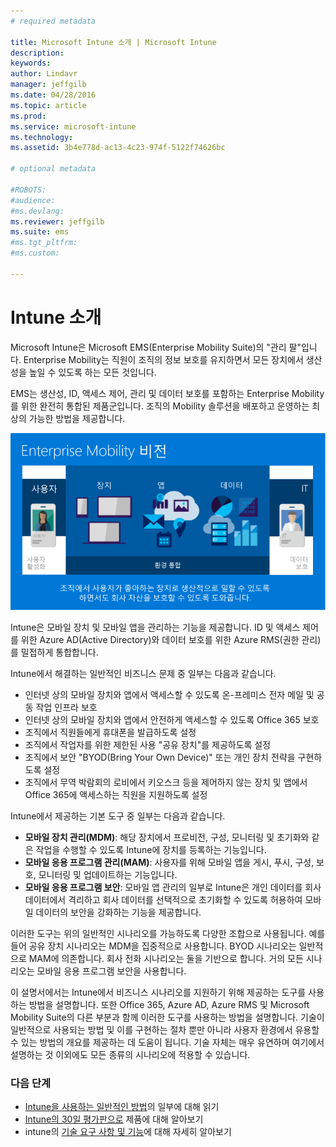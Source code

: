 ```yaml
---
# required metadata

title: Microsoft Intune 소개 | Microsoft Intune
description:
keywords:
author: Lindavr
manager: jeffgilb
ms.date: 04/28/2016
ms.topic: article
ms.prod:
ms.service: microsoft-intune
ms.technology:
ms.assetid: 3b4e778d-ac13-4c23-974f-5122f74626bc

# optional metadata

#ROBOTS:
#audience:
#ms.devlang:
ms.reviewer: jeffgilb
ms.suite: ems
#ms.tgt_pltfrm:
#ms.custom:

---
```


# Intune 소개
Microsoft Intune은 Microsoft EMS(Enterprise Mobility Suite)의 "관리 팔"입니다. Enterprise Mobility는 직원이 조직의 정보 보호를 유지하면서 모든 장치에서 생산성을 높일 수 있도록 하는 모든 것입니다.  

EMS는 생산성, ID, 액세스 제어, 관리 및 데이터 보호를 포함하는 Enterprise Mobility를 위한 완전히 통합된 제품군입니다. 조직의 Mobility 솔루션을 배포하고 운영하는 최상의 가능한 방법을 제공합니다.  

![Enterprise Mobility 비전의 이미지](..\media\em-vision.png)

Intune은 모바일 장치 및 모바일 앱을 관리하는 기능을 제공합니다. ID 및 액세스 제어를 위한 Azure AD(Active Directory)와 데이터 보호를 위한 Azure RMS(권한 관리)를 밀접하게 통합합니다.  

Intune에서 해결하는 일반적인 비즈니스 문제 중 일부는 다음과 같습니다.

* 인터넷 상의 모바일 장치와 앱에서 액세스할 수 있도록 온-프레미스 전자 메일 및 공동 작업 인프라 보호
* 인터넷 상의 모바일 장치와 앱에서 안전하게 액세스할 수 있도록 Office 365 보호
* 조직에서 직원들에게 휴대폰을 발급하도록 설정
* 조직에서 작업자를 위한 제한된 사용 "공유 장치"를 제공하도록 설정
* 조직에서 보안 "BYOD(Bring Your Own Device)" 또는 개인 장치 전략을 구현하도록 설정
* 조직에서 무역 박람회의 로비에서 키오스크 등을 제어하지 않는 장치 및 앱에서 Office 365에 액세스하는 직원을 지원하도록 설정

Intune에서 제공하는 기본 도구 중 일부는 다음과 같습니다.
* **모바일 장치 관리(MDM)**: 해당 장치에서 프로비전, 구성, 모니터링 및 초기화와 같은 작업을 수행할 수 있도록 Intune에 장치를 등록하는 기능입니다.
* **모바일 응용 프로그램 관리(MAM)**: 사용자를 위해 모바일 앱을 게시, 푸시, 구성, 보호, 모니터링 및 업데이트하는 기능입니다.
* **모바일 응용 프로그램 보안**: 모바일 앱 관리의 일부로 Intune은 개인 데이터를 회사 데이터에서 격리하고 회사 데이터를 선택적으로 초기화할 수 있도록 허용하여 모바일 데이터의 보안을 강화하는 기능을 제공합니다.

이러한 도구는 위의 일반적인 시나리오를 가능하도록 다양한 조합으로 사용됩니다. 예를 들어 공유 장치 시나리오는 MDM을 집중적으로 사용합니다. BYOD 시나리오는 일반적으로 MAM에 의존합니다. 회사 전화 시나리오는 둘을 기반으로 합니다. 거의 모든 시나리오는 모바일 응용 프로그램 보안을 사용합니다.

이 설명서에서는 Intune에서 비즈니스 시나리오를 지원하기 위해 제공하는 도구를 사용하는 방법을 설명합니다.  또한 Office 365, Azure AD, Azure RMS 및 Microsoft Mobility Suite의 다른 부분과 함께 이러한 도구를 사용하는 방법을 설명합니다. 기술이 일반적으로 사용되는 방법 및 이를 구현하는 절차 뿐만 아니라 사용자 환경에서 유용할 수 있는 방법의 개요를 제공하는 데 도움이 됩니다. 기술 자체는 매우 유연하며 여기에서 설명하는 것 이외에도 모든 종류의 시나리오에 적용할 수 있습니다.

### 다음 단계
* [Intune을 사용하는 일반적인 방법](common-ways-to-use-intune.md)의 일부에 대해 읽기
* [Intune의 30일 평가판으로](get-started-with-a-30-day-trial-of-microsoft-intune.md) 제품에 대해 알아보기
* intune의 [기술 요구 사항 및 기능](/intune/get-started/what-to-know-before-you-start-microsoft-intune)에 대해 자세히 알아보기


<!--HONumber=May16_HO1-->


